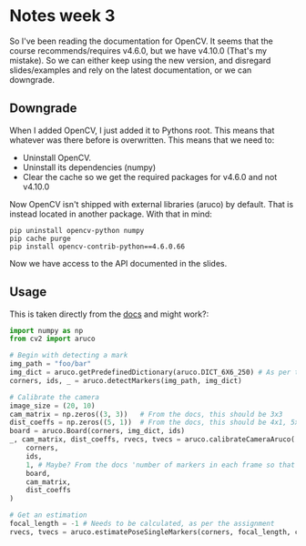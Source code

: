 # Notes week 3
So I've been reading the documentation for OpenCV. It seems that the course recommends/requires v4.6.0, but we have v4.10.0 (That's my mistake). So we can either keep using the new version, and disregard slides/examples and rely on the latest documentation, or we can downgrade.

## Downgrade
When I added OpenCV, I just added it to Pythons root. This means that whatever was there before is overwritten. This means that we need to:
 - Uninstall OpenCV.
 - Uninstall its dependencies (numpy)
 - Clear the cache so we get the required packages for v4.6.0 and not v4.10.0

 Now OpenCV isn't shipped with external libraries (aruco) by default. That is instead located in another package. With that in mind:

 ```
 pip uninstall opencv-python numpy
 pip cache purge
 pip install opencv-contrib-python==4.6.0.66
 ```

Now we have access to the API documented in the slides.

## Usage
This is taken directly from the [docs](https://docs.opencv.org/4.6.0/d9/d6a/group__aruco.html) and might work?:
```python
import numpy as np
from cv2 import aruco

# Begin with detecting a mark
img_path = "foo/bar"
img_dict = aruco.getPredefinedDictionary(aruco.DICT_6X6_250) # As per the assignment
corners, ids, _ = aruco.detectMarkers(img_path, img_dict)

# Calibrate the camera
image_size = (20, 10)
cam_matrix = np.zeros((3, 3))   # From the docs, this should be 3x3
dist_coeffs = np.zeros((5, 1))  # From the docs, this should be 4x1, 5x1, 8x1, or 12x1
board = aruco.Board(corners, img_dict, ids)
_, cam_matrix, dist_coeffs, rvecs, tvecs = aruco.calibrateCameraAruco(
    corners, 
    ids, 
    1, # Maybe? From the docs 'number of markers in each frame so that corners and ids can be split'
    board,
    cam_matrix,
    dist_coeffs
)

# Get an estimation
focal_length = -1 # Needs to be calculated, as per the assignment
rvecs, tvecs = aruco.estimatePoseSingleMarkers(corners, focal_length, cam_matrix, dist_coeffs)
```
